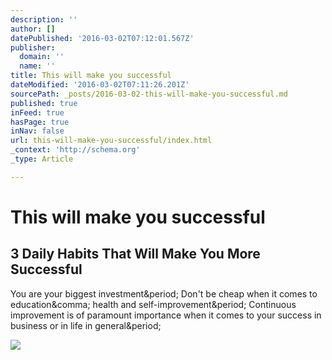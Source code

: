 ```yaml
---
description: ''
author: []
datePublished: '2016-03-02T07:12:01.567Z'
publisher:
  domain: ''
  name: ''
title: This will make you successful
dateModified: '2016-03-02T07:11:26.201Z'
sourcePath: _posts/2016-03-02-this-will-make-you-successful.md
published: true
inFeed: true
hasPage: true
inNav: false
url: this-will-make-you-successful/index.html
_context: 'http://schema.org'
_type: Article

---
```

# This will make you successful

<article style=""><h1>3 Daily Habits That Will Make You More Successful</h1><p>You are your biggest investment&amp;period; Don't be cheap when it comes to education&amp;comma; health and self-improvement&amp;period; Continuous improvement is of paramount importance when it comes to your success in business or in life in general&amp;period;</p><img src="http://images.inc.com/uploaded_files/image/970x450/getty_455278489_2000158820009280660_82346.jpg" /></article>